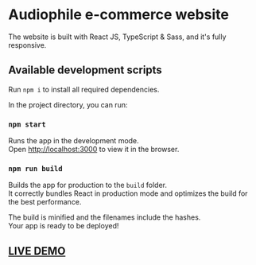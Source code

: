 # Audiophile e-commerce website

The website is built with React JS, TypeScript & Sass, and it's fully responsive.

## Available development scripts

Run `npm i` to install all required dependencies.

In the project directory, you can run:

### `npm start`

Runs the app in the development mode.\
Open [http://localhost:3000](http://localhost:3000) to view it in the browser.

### `npm run build`

Builds the app for production to the `build` folder.\
It correctly bundles React in production mode and optimizes the build for the best performance.

The build is minified and the filenames include the hashes.\
Your app is ready to be deployed!

## [LIVE DEMO](https://precious-pie-12725b.netlify.app/)
